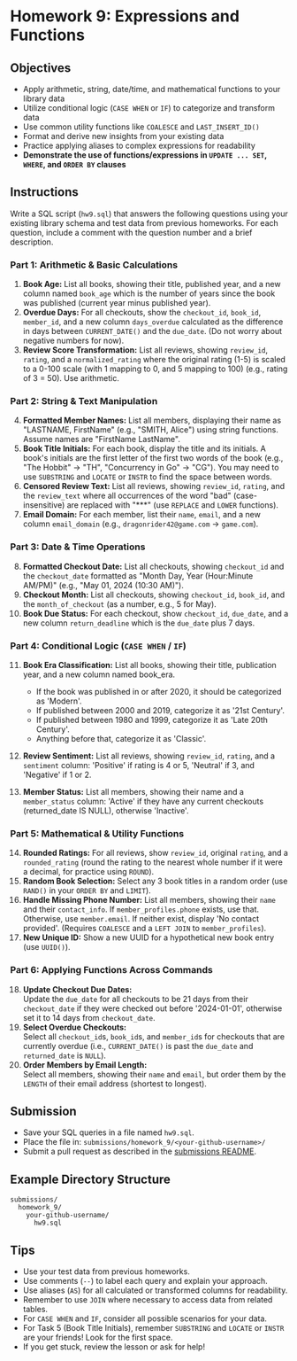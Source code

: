 # Homework 9: Expressions and Functions

## Objectives

- Apply arithmetic, string, date/time, and mathematical functions to your library data
- Utilize conditional logic (`CASE WHEN` or `IF`) to categorize and transform data
- Use common utility functions like `COALESCE` and `LAST_INSERT_ID()`
- Format and derive new insights from your existing data
- Practice applying aliases to complex expressions for readability
- **Demonstrate the use of functions/expressions in `UPDATE ... SET`, `WHERE`, and `ORDER BY` clauses**

## Instructions

Write a SQL script (`hw9.sql`) that answers the following questions using your existing library schema and test data from previous homeworks. For each question, include a comment with the question number and a brief description.

### Part 1: Arithmetic & Basic Calculations

1.  **Book Age:** List all books, showing their title, published year, and a new column named `book_age` which is the number of years since the book was published (current year minus published year).
2.  **Overdue Days:** For all checkouts, show the `checkout_id`, `book_id`, `member_id`, and a new column `days_overdue` calculated as the difference in days between `CURRENT_DATE()` and the `due_date`. (Do not worry about negative numbers for now).
3.  **Review Score Transformation:** List all reviews, showing `review_id`, `rating`, and a `normalized_rating` where the original rating (1-5) is scaled to a 0-100 scale (with 1 mapping to 0, and 5 mapping to 100) (e.g., rating of 3 = 50). Use arithmetic.

### Part 2: String & Text Manipulation

4.  **Formatted Member Names:** List all members, displaying their name as "LASTNAME, FirstName" (e.g., "SMITH, Alice") using string functions. Assume names are "FirstName LastName".
5.  **Book Title Initials:** For each book, display the title and its initials. A book's initials are the first letter of the first two words of the book (e.g., "The Hobbit" -> "TH", "Concurrency in Go" -> "CG"). You may need to use `SUBSTRING` and `LOCATE` or `INSTR` to find the space between words.
6.  **Censored Review Text:** List all reviews, showing `review_id`, `rating`, and the `review_text` where all occurrences of the word "bad" (case-insensitive) are replaced with "\*\*\*" (use `REPLACE` and `LOWER` functions).
7.  **Email Domain:** For each member, list their `name`, `email`, and a new column `email_domain` (e.g., `dragonrider42@game.com` -> `game.com`).

### Part 3: Date & Time Operations

8.  **Formatted Checkout Date:** List all checkouts, showing `checkout_id` and the `checkout_date` formatted as "Month Day, Year (Hour:Minute AM/PM)" (e.g., "May 01, 2024 (10:30 AM)").
9.  **Checkout Month:** List all checkouts, showing `checkout_id`, `book_id`, and the `month_of_checkout` (as a number, e.g., 5 for May).
10. **Book Due Status:** For each checkout, show `checkout_id`, `due_date`, and a new column `return_deadline` which is the `due_date` plus 7 days.

### Part 4: Conditional Logic (`CASE WHEN` / `IF`)

11. **Book Era Classification:** List all books, showing their title, publication year, and a new column named book_era.

    - If the book was published in or after 2020, it should be categorized as 'Modern'.
    - If published between 2000 and 2019, categorize it as '21st Century'.
    - If published between 1980 and 1999, categorize it as 'Late 20th Century'.
    - Anything before that, categorize it as 'Classic'.

12. **Review Sentiment:** List all reviews, showing `review_id`, `rating`, and a `sentiment` column: 'Positive' if rating is 4 or 5, 'Neutral' if 3, and 'Negative' if 1 or 2.
13. **Member Status:** List all members, showing their name and a `member_status` column: 'Active' if they have any current checkouts (returned_date IS NULL), otherwise 'Inactive'.

### Part 5: Mathematical & Utility Functions

14. **Rounded Ratings:** For all reviews, show `review_id`, original `rating`, and a `rounded_rating` (round the rating to the nearest whole number if it were a decimal, for practice using `ROUND`).
15. **Random Book Selection:** Select any 3 book titles in a random order (use `RAND()` in your `ORDER BY` and `LIMIT`).
16. **Handle Missing Phone Number:** List all members, showing their `name` and their `contact_info`. If `member_profiles.phone` exists, use that. Otherwise, use `member.email`. If neither exist, display 'No contact provided'. (Requires `COALESCE` and a `LEFT JOIN` to `member_profiles`).
17. **New Unique ID:** Show a new UUID for a hypothetical new book entry (use `UUID()`).

### Part 6: Applying Functions Across Commands

18. **Update Checkout Due Dates:**  
    Update the `due_date` for all checkouts to be 21 days from their `checkout_date` if they were checked out before '2024-01-01', otherwise set it to 14 days from `checkout_date`.
19. **Select Overdue Checkouts:**  
    Select all `checkout_id`s, `book_id`s, and `member_id`s for checkouts that are currently overdue (i.e., `CURRENT_DATE()` is past the `due_date` and `returned_date` is `NULL`).
20. **Order Members by Email Length:**  
    Select all members, showing their `name` and `email`, but order them by the `LENGTH` of their email address (shortest to longest).

## Submission

- Save your SQL queries in a file named `hw9.sql`.
- Place the file in:
  `submissions/homework_9/<your-github-username>/`
- Submit a pull request as described in the [submissions README](../submissions/README.md).

## Example Directory Structure

```
submissions/
  homework_9/
    your-github-username/
      hw9.sql
```

## Tips

- Use your test data from previous homeworks.
- Use comments (`--`) to label each query and explain your approach.
- Use aliases (`AS`) for all calculated or transformed columns for readability.
- Remember to use `JOIN` where necessary to access data from related tables.
- For `CASE WHEN` and `IF`, consider all possible scenarios for your data.
- For Task 5 (Book Title Initials), remember `SUBSTRING` and `LOCATE` or `INSTR` are your friends! Look for the first space.
- If you get stuck, review the lesson or ask for help!
